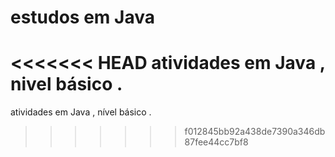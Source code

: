 # estudos em Java 
<<<<<<< HEAD
 atividades em Java , nivel básico .
=======
 atividades em Java , nível básico .
>>>>>>> f012845bb92a438de7390a346db87fee44cc7bf8

